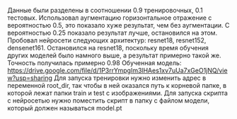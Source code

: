 Данные были разделены в соотношении 0.9 тренировочных, 0.1 тестовых. Использовал аугментацию горизонтальное отражение с вероятностью 0.5, это показало хуже результат, чем без аугментации. С вероятностью 0.25 показало результат лучше, остановился на этом.
Пробовал нейросети следующих архитектур: resnet18, resnet152, densenet161. Остановился на resnet18, поскольку время обучения других моделей было намного выше, а результат примерно такой же. Точность получилась примерно 0.98
Обученная модель: https://drive.google.com/file/d/1P3rrYmpgIm3lHAes1xv7uUa7xGeO1jNQ/view?usp=sharing
Для запуска тренировки нужно изменить адрес в переменной root_dir, так чтобы в ней оказался путь к корневой папке, в которой лежат папки train и test с изображениями.
Для запуска скрипта с нейросетью нужно поместить скрипт в папку с файлом модели, который должен называться model.pt
